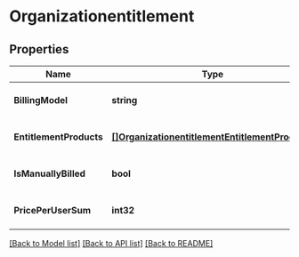 # Organizationentitlement

## Properties
Name | Type | Description | Notes
------------ | ------------- | ------------- | -------------
**BillingModel** | **string** |  | [optional] [default to null]
**EntitlementProducts** | [**[]OrganizationentitlementEntitlementProducts**](organizationentitlement_entitlementProducts.md) |  | [optional] [default to null]
**IsManuallyBilled** | **bool** |  | [optional] [default to null]
**PricePerUserSum** | **int32** |  | [optional] [default to null]

[[Back to Model list]](../README.md#documentation-for-models) [[Back to API list]](../README.md#documentation-for-api-endpoints) [[Back to README]](../README.md)


